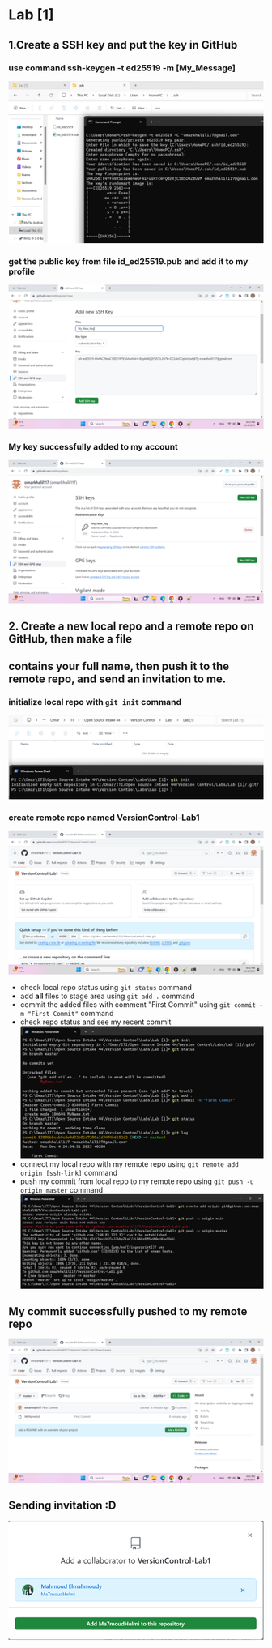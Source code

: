 # Lab [1]

## 1.Create a SSH key and put the key in GitHub
### use command ssh-keygen -t ed25519 -m [My_Message]
![Q1](./Pics/1.1.png)
### get the public key from file id_ed25519.pub and add it to my profile
![Q1](./Pics/1.2.png)
### My key successfully added to my account
![Q1](./Pics/1.3.png)


## 2. Create a new local repo and a remote repo on GitHub, then make a file
## contains your full name, then push it to the remote repo, and send an invitation to me.
### initialize local repo with `git init` command
![Q2](./Pics/2.1.png)
### create remote repo named VersionControl-Lab1
![Q2](./Pics/2.2.png)
- check local repo status using `git status` command
- add **all** files to stage area using `git add .` command
- commit the added files with comment "First Commit" using `git commit -m "First Commit"` command
- check repo status and see my recent commit
![Q2](./Pics/2.4.png)
- connect my local repo with my remote repo using `git remote add origin [ssh-link]` command
- push my commit from local repo to my remote repo using `git push -u origin master` command
![Q2](./Pics/2.5.png)
## My commit successfully pushed to my remote repo
![Q2](./Pics/2.6.png)
## Sending invitation :D
![Q2](./Pics/2.7.png)
